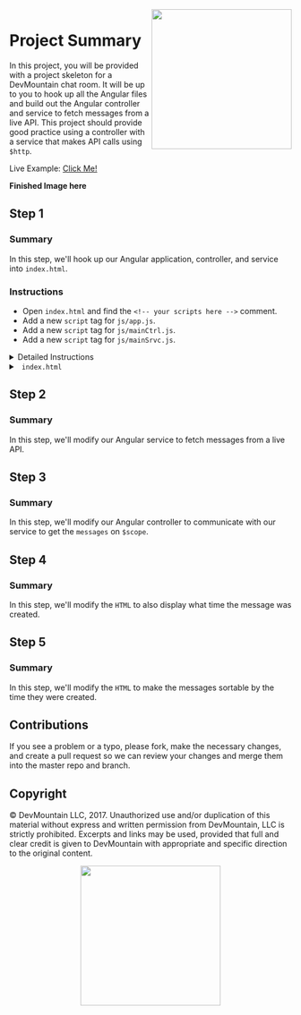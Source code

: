<img src="https://devmounta.in/img/logowhiteblue.png" width="250" align="right">

# Project Summary

In this project, you will be provided with a project skeleton for a DevMountain chat room. It will be up to you to hook up all the Angular files and build out the Angular controller and service to fetch messages from a live API. This project should provide good practice using a controller with a service that makes API calls using `$http`.

Live Example: <a href="#">Click Me!</a>

<b>Finished Image here</b>

## Step 1

### Summary

In this step, we'll hook up our Angular application, controller, and service into `index.html`.

### Instructions

* Open `index.html` and find the `<!-- your scripts here -->` comment.
* Add a new `script` tag for `js/app.js`.
* Add a new `script` tag for `js/mainCtrl.js`.
* Add a new `script` tag for `js/mainSrvc.js`.

<details>

<summary> Detailed Instructions </summary>

<br />

Let's begin by opening `index.html` and finding the `<!-- your scripts here -->`. This is the perfect spot to load in our Angular javascript files because it is just below the AngularJS CDN. We'll need to add a new `script` tag for all our Angular files in the `js/` folder.

```html
<script src="js/app.js"></script>
<script src="js/mainCtrl.js"></script>
<script src="js/mainSrvc.js"></script>
```

</details>

<details>

<summary> <code> index.html </code> </summary>

```html
<!DOCTYPE HTML>
<html ng-app="chatroom">
  <head>
    <link rel="stylesheet" href="http://maxcdn.bootstrapcdn.com/bootstrap/3.2.0/css/bootstrap.min.css">
    <link rel="stylesheet" href="http://maxcdn.bootstrapcdn.com/bootstrap/3.2.0/css/bootstrap-theme.min.css">
    <link rel="stylesheet" type="text/css" href="styles.css">
  </head>
  <body ng-controller="mainCtrl">
    <div class="main-container">
      <h1> DevMountain Chat Room </h1>
      <form ng-submit="postMessage(message)">
        <input class="form-control text-box" type="text" ng-model="message" placeholder="Message">
      </form>
      <div class="messages-container">
        <p ng-repeat="message in messages ">
          {{message.message}} </p>
      </div>
    </div>

    <script src="https://ajax.googleapis.com/ajax/libs/angularjs/1.6.6/angular.min.js"></script>
    <!-- your scripts here -->
    <script src="js/app.js"></script>
    <script src="js/mainCtrl.js"></script>
    <script src="js/mainSrvc.js"></script>
  </body>
</html>
```

</details>

## Step 2

### Summary

In this step, we'll modify our Angular service to fetch messages from a live API.

## Step 3

### Summary

In this step, we'll modify our Angular controller to communicate with our service to get the `messages` on `$scope`.

## Step 4

### Summary

In this step, we'll modify the `HTML` to also display what time the message was created.

## Step 5

### Summary

In this step, we'll modify the `HTML` to make the messages sortable by the time they were created.

## Contributions

If you see a problem or a typo, please fork, make the necessary changes, and create a pull request so we can review your changes and merge them into the master repo and branch.

## Copyright

© DevMountain LLC, 2017. Unauthorized use and/or duplication of this material without express and written permission from DevMountain, LLC is strictly prohibited. Excerpts and links may be used, provided that full and clear credit is given to DevMountain with appropriate and specific direction to the original content.

<p align="center">
<img src="https://devmounta.in/img/logowhiteblue.png" width="250">
</p>